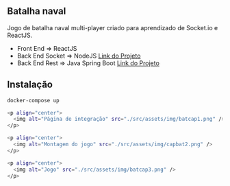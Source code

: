 ## Batalha naval

Jogo de batalha naval multi-player criado para aprendizado de Socket.io e ReactJS.

- Front End => ReactJS
- Back End Socket => NodeJS [Link do Projeto](https://github.com/diogorolins/new-battleship-socket)
- Back End Rest => Java Spring Boot [Link do Projeto](https://github.com/diogorolins/new-battleship-backend)

## Instalação

```bash
docker-compose up

<p align="center">
  <img alt="Página de integração" src="./src/assets/img/batcap1.png" />
</p>

<p align="center">
  <img alt="Montagem do jogo" src="./src/assets/img/capbat2.png" />
</p>

<p align="center">
  <img alt="Jogo" src="./src/assets/img/batcap3.png" />
</p>
```
